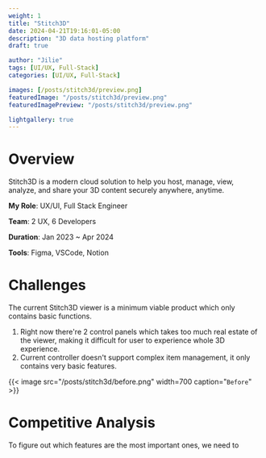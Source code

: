 ```yaml
---
weight: 1
title: "Stitch3D"
date: 2024-04-21T19:16:01-05:00
description: "3D data hosting platform"
draft: true

author: "Jilie"
tags: [UI/UX, Full-Stack]
categories: [UI/UX, Full-Stack]

images: [/posts/stitch3d/preview.png]
featuredImage: "/posts/stitch3d/preview.png"
featuredImagePreview: "/posts/stitch3d/preview.png"

lightgallery: true
---
```


# Overview

Stitch3D is a modern cloud solution to help you host, manage, view, analyze, and share your 3D content securely anywhere, anytime.

**My Role**: UX/UI, Full Stack Engineer

**Team**: 2 UX, 6 Developers

**Duration**: Jan 2023 ~ Apr 2024

**Tools**: Figma, VSCode, Notion

# Challenges

The current Stitch3D viewer is a minimum viable product which only contains basic functions.

1. Right now there're 2 control panels which takes too much real estate of the viewer, making it difficult for user to experience whole 3D experience.
2. Current controller doesn't support complex item management, it only contains very basic features.

{{< image src="/posts/stitch3d/before.png" width=700 caption="`Before`" >}}

# Competitive Analysis

To figure out which features are the most important ones, we need to
